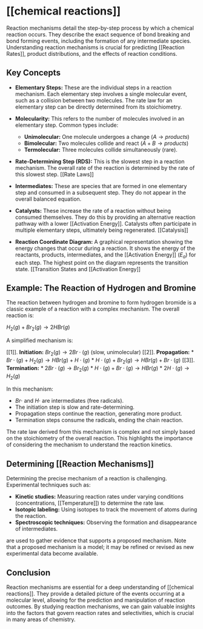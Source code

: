 # [[chemical reactions]]
Reaction mechanisms detail the step-by-step process by which a chemical reaction occurs.  They describe the exact sequence of bond breaking and bond forming events, including the formation of any intermediate species. Understanding reaction mechanisms is crucial for predicting [[Reaction Rates]], product distributions, and the effects of reaction conditions.

## Key Concepts

* **Elementary Steps:** These are the individual steps in a reaction mechanism. Each elementary step involves a single molecular event, such as a collision between two molecules.  The rate law for an elementary step can be directly determined from its stoichiometry.

* **Molecularity:** This refers to the number of molecules involved in an elementary step.  Common types include:
    * **Unimolecular:** One molecule undergoes a change ($A \rightarrow products$)
    * **Bimolecular:** Two molecules collide and react ($A + B \rightarrow products$)
    * **Termolecular:** Three molecules collide simultaneously (rare).

* **Rate-Determining Step (RDS):** This is the slowest step in a reaction mechanism. The overall rate of the reaction is determined by the rate of this slowest step. [[Rate Laws]]

* **Intermediates:** These are species that are formed in one elementary step and consumed in a subsequent step. They do not appear in the overall balanced equation.

* **Catalysts:** These increase the rate of a reaction without being consumed themselves. They do this by providing an alternative reaction pathway with a lower [[Activation Energy]].  Catalysts often participate in multiple elementary steps, ultimately being regenerated. [[Catalysis]]

* **Reaction Coordinate Diagram:** A graphical representation showing the energy changes that occur during a reaction. It shows the energy of the reactants, products, intermediates, and the [[Activation Energy]] ($E_a$) for each step.  The highest point on the diagram represents the transition state. [[Transition States and [[Activation Energy]]


## Example: The Reaction of Hydrogen and Bromine

The reaction between hydrogen and bromine to form hydrogen bromide is a classic example of a reaction with a complex mechanism.  The overall reaction is:

$H_2(g) + Br_2(g) \rightarrow 2HBr(g)$

A simplified mechanism is:

[[1]]. **Initiation:** $Br_2(g) \rightarrow 2Br\cdot(g)$ (slow, unimolecular)
[[2]]. **Propagation:**
    * $Br\cdot(g) + H_2(g) \rightarrow HBr(g) + H\cdot(g)$
    * $H\cdot(g) + Br_2(g) \rightarrow HBr(g) + Br\cdot(g)$
[[3]]. **Termination:**
    * $2Br\cdot(g) \rightarrow Br_2(g)$
    * $H\cdot(g) + Br\cdot(g) \rightarrow HBr(g)$
    * $2H\cdot(g) \rightarrow H_2(g)$


In this mechanism:

* $Br\cdot$ and $H\cdot$ are intermediates (free radicals).
* The initiation step is slow and rate-determining.
* Propagation steps continue the reaction, generating more product.
* Termination steps consume the radicals, ending the chain reaction.

The rate law derived from this mechanism is complex and not simply based on the stoichiometry of the overall reaction. This highlights the importance of considering the mechanism to understand the reaction kinetics.


##  Determining [[Reaction Mechanisms]] 
Determining the precise mechanism of a reaction is challenging.  Experimental techniques such as:

* **Kinetic studies:** Measuring reaction rates under varying conditions (concentrations, [[Temperature]]) to determine the rate law.
* **Isotopic labeling:** Using isotopes to track the movement of atoms during the reaction.
* **Spectroscopic techniques:** Observing the formation and disappearance of intermediates.

are used to gather evidence that supports a proposed mechanism.  Note that a proposed mechanism is a model; it may be refined or revised as new experimental data become available.


## Conclusion

Reaction mechanisms are essential for a deep understanding of [[chemical reactions]]. They provide a detailed picture of the events occurring at a molecular level, allowing for the prediction and manipulation of reaction outcomes.  By studying reaction mechanisms, we can gain valuable insights into the factors that govern reaction rates and selectivities, which is crucial in many areas of chemistry.
